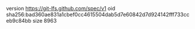 version https://git-lfs.github.com/spec/v1
oid sha256:bad360ae831a1cbef0cc4615504dab5d7e60842d7d924142fff733cceb9c84bb
size 8963
